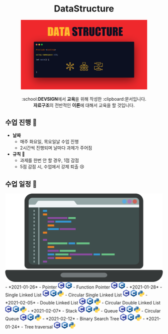 <div align="center">
  <h1>DataStructure</h1>
</div>

<div align="center">
  <img src="Logo/profile.png" width=80% heigh=80%>
</div>
<br>
<div align="center">
  :school:<strong>DEVSIGN</strong>에서 <strong>교육</strong>을 위해 작성한 :clipboard:문서입니다. <br>
  <strong>자료구조</strong>의 전반적인 <strong>이론</strong>에 대해서 교육을 할 것입니다.
</div>

## 수업 진행 :book:
- **날짜**
  - 매주 화요일, 목요일날 수업 진행
  - 2시간씩 진행되며 날마다 과제가 주어짐
- **규칙** :memo:
  - 과제를 한번 안 할 경우, 1점 감점
  - 5점 감점 시, 수업에서 강제 퇴출 :cry:
  
## 수업 일정 :date:
<img align="right" src="Logo/code_image.png" />
- *2021-01-26*
  - Pointer <img src="Logo/C_Languege_Logo.png" width=20px heigh=20px> <img src="Logo/C++_Languege_Logo.png" width=20px heigh=20px>
  - Function Pointer <img src="Logo/C_Languege_Logo.png" width=20px heigh=20px> <img src="Logo/C++_Languege_Logo.png" width=20px heigh=20px>
- *2021-01-28*
  - Single Linked List <img src="Logo/C_Languege_Logo.png" width=20px heigh=20px> <img src="Logo/C++_Languege_Logo.png" width=20px heigh=20px> <img src="Logo/python_Languege_Logo.png" width=20px heigh=20px>
  - Circular Single Linked List <img src="Logo/C_Languege_Logo.png" width=20px heigh=20px> <img src="Logo/C++_Languege_Logo.png" width=20px heigh=20px> <img src="Logo/python_Languege_Logo.png" width=20px heigh=20px>
- *2021-02-05*
  - Double Linked List <img src="Logo/C_Languege_Logo.png" width=20px heigh=20px> <img src="Logo/C++_Languege_Logo.png" width=20px heigh=20px> <img src="Logo/python_Languege_Logo.png" width=20px heigh=20px>
  - Circular Double Linked List <img src="Logo/C_Languege_Logo.png" width=20px heigh=20px> <img src="Logo/C++_Languege_Logo.png" width=20px heigh=20px> <img src="Logo/python_Languege_Logo.png" width=20px heigh=20px>
- *2021-02-07*
  - Stack <img src="Logo/C_Languege_Logo.png" width=20px heigh=20px> <img src="Logo/C++_Languege_Logo.png" width=20px heigh=20px> <img src="Logo/python_Languege_Logo.png" width=20px heigh=20px>
  - Queue <img src="Logo/C_Languege_Logo.png" width=20px heigh=20px> <img src="Logo/C++_Languege_Logo.png" width=20px heigh=20px> <img src="Logo/python_Languege_Logo.png" width=20px heigh=20px>
  - Circular Queue <img src="Logo/C_Languege_Logo.png" width=20px heigh=20px> <img src="Logo/C++_Languege_Logo.png" width=20px heigh=20px> <img src="Logo/python_Languege_Logo.png" width=20px heigh=20px>
- *2021-02-12*
  - Binary Search Tree <img src="Logo/C_Languege_Logo.png" width=20px heigh=20px> <img src="Logo/C++_Languege_Logo.png" width=20px heigh=20px> <img src="Logo/python_Languege_Logo.png" width=20px heigh=20px>
- *2021-01-24*
  - Tree traversal <img src="Logo/C_Languege_Logo.png" width=20px heigh=20px> <img src="Logo/C++_Languege_Logo.png" width=20px heigh=20px> <img src="Logo/python_Languege_Logo.png" width=20px heigh=20px>
